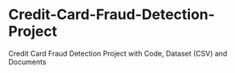 # Credit-Card-Fraud-Detection-Project
Credit Card Fraud Detection Project with Code, Dataset (CSV) and Documents
